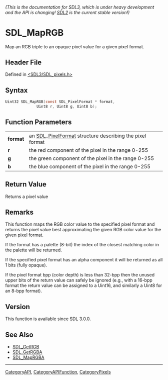 ###### (This is the documentation for SDL3, which is under heavy development and the API is changing! [SDL2](https://wiki.libsdl.org/SDL2/) is the current stable version!)
# SDL_MapRGB

Map an RGB triple to an opaque pixel value for a given pixel format.

## Header File

Defined in [<SDL3/SDL_pixels.h>](https://github.com/libsdl-org/SDL/blob/main/include/SDL3/SDL_pixels.h)

## Syntax

```c
Uint32 SDL_MapRGB(const SDL_PixelFormat * format,
              Uint8 r, Uint8 g, Uint8 b);
```

## Function Parameters

|                |                                                                             |
| -------------- | --------------------------------------------------------------------------- |
| **format**     | an [SDL_PixelFormat](SDL_PixelFormat) structure describing the pixel format |
| **r**          | the red component of the pixel in the range 0-255                           |
| **g**          | the green component of the pixel in the range 0-255                         |
| **b**          | the blue component of the pixel in the range 0-255                          |

## Return Value

Returns a pixel value

## Remarks

This function maps the RGB color value to the specified pixel format and
returns the pixel value best approximating the given RGB color value for
the given pixel format.

If the format has a palette (8-bit) the index of the closest matching color
in the palette will be returned.

If the specified pixel format has an alpha component it will be returned as
all 1 bits (fully opaque).

If the pixel format bpp (color depth) is less than 32-bpp then the unused
upper bits of the return value can safely be ignored (e.g., with a 16-bpp
format the return value can be assigned to a Uint16, and similarly a Uint8
for an 8-bpp format).

## Version

This function is available since SDL 3.0.0.

## See Also

- [SDL_GetRGB](SDL_GetRGB)
- [SDL_GetRGBA](SDL_GetRGBA)
- [SDL_MapRGBA](SDL_MapRGBA)

----
[CategoryAPI](CategoryAPI), [CategoryAPIFunction](CategoryAPIFunction), [CategoryPixels](CategoryPixels)

